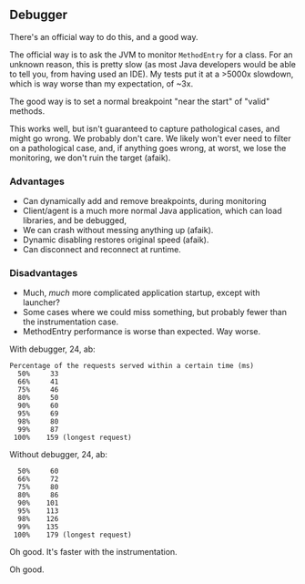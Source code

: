 ## Debugger

There's an official way to do this, and a good way.

The official way is to ask the JVM to monitor `MethodEntry` for a class.
For an unknown reason, this is pretty slow (as most Java developers would be able
to tell you, from having used an IDE). My tests put it at a >5000x slowdown, which is
way worse than my expectation, of ~3x.

The good way is to set a normal breakpoint "near the start" of "valid" methods.

This works well, but isn't guaranteed to capture pathological cases, and might go
wrong. We probably don't care. We likely won't ever need to filter on a pathological
case, and, if anything goes wrong, at worst, we lose the monitoring, we don't ruin the
target (afaik).

### Advantages

 * Can dynamically add and remove breakpoints, during monitoring
 * Client/agent is a much more normal Java application,
    which can load libraries, and be debugged,
 * We can crash without messing anything up (afaik).
 * Dynamic disabling restores original speed (afaik).
 * Can disconnect and reconnect at runtime.
 
### Disadvantages
 
 * Much, *much* more complicated application startup, except with launcher?
 * Some cases where we could miss something,
    but probably fewer than the instrumentation case.
 * MethodEntry performance is worse than expected. Way worse.


With debugger, 24, ab:

```
Percentage of the requests served within a certain time (ms)
  50%     33
  66%     41
  75%     46
  80%     50
  90%     60
  95%     69
  98%     80
  99%     87
 100%    159 (longest request)
```

Without debugger, 24, ab:
```
  50%     60
  66%     72
  75%     80
  80%     86
  90%    101
  95%    113
  98%    126
  99%    135
 100%    179 (longest request)
```

Oh good. It's faster with the instrumentation.

Oh good.
